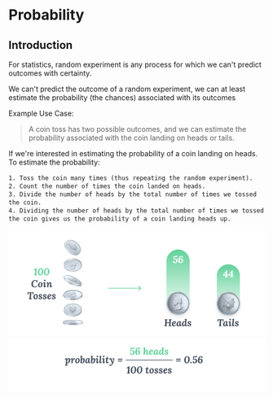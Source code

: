 # Probability

## Introduction 

For statistics, random experiment is any process for which we can't predict outcomes with certainty.

We can't predict the outcome of a random experiment, we can at least estimate the probability (the chances) associated with its outcomes


Example Use Case:

> A coin toss has two possible outcomes, and we can estimate the probability associated with the coin landing on heads or tails.


If we're interested in estimating the probability of a coin landing on heads. To estimate the probability:

    1. Toss the coin many times (thus repeating the random experiment).
    2. Count the number of times the coin landed on heads.
    3. Divide the number of heads by the total number of times we tossed the coin.
    4. Dividing the number of heads by the total number of times we tossed the coin gives us the probability of a coin landing heads up.
    
    
<img src="img/pr1m1_pheads_good.png">